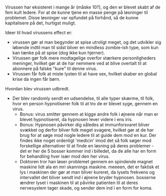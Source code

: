 Virussen har eksisteret i mange år (måske 10?), og den er blevet skabt af de fem kult ledere. For at de kunne tjene en masse penge på løsninger til problemet. Disse løsninger var opfundet på forhånd, så de kunne kapitalisere på det, hurtigst muligt. 

Ideer til hvad virussens effect er:
- virussen gør at man begynder at spise utroligt meget, og det udvikler sig løbende indtil man til sidst bliver en mindless zombie-ish type, som kun kan tænke på at spise (dog ikke kun hjerner).
- Virussen gør folk mere modtagelige overfor stærkere personligheders meninger, hvilket gør at de har nemmere ved at blive overtalt til at abonnere på falske "kure" til denne virus.
- Virussen får folk at miste lysten til at have sex, hvilket skaber en global krise da ingen får børn.

Hvordan blev virussen udbredt.
- Der blev randomly sendt en udsendelse, til alle typer skærme, til folk, hvor en person hypnotiserer folk til at tro de er blevet syge, gennem en virus.
	- Bonus: virus smitter gennem at kigge andre folk i øjnene når man er blevet hypnotiseret, da hypnosen lever videre i ens iris.
	- Bonus: Hypnosen påvirker dig således at immunforsvaret bliver svækket og derfor bliver folk meget svagere, hvilket gør at de har brug for at søge mod nogle ledere til at guide dem mod en kur. Der findes ikke noget ordenligt 'medicin' imod det så folk søger mod forskellige alternativer til at finde en løsning på deres problemer - det er her de 5 bosser kommer ind i billedet, da de alle har en form for behandling hver især mod den her virus.
	- Doktoren tror han løser problemet gennem en spindende magnet maskine lidt ala en mri skannings maskine. meeeen, det er faktisk et lys i maskinen der gør at man bliver kureret, da lysets frekvens og intervallet det bliver sendt ind i øjnene bryder hypnosen. bosserne ændrer lyset i maskinen til at påvirke patienten til at deres nervesystem tager skade, og sender dem ind i en form for koma.

